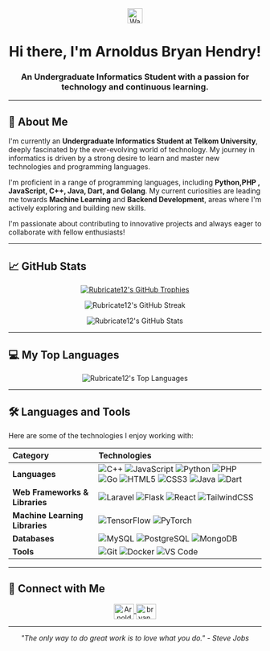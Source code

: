 <div align="center">
  <img src="https://raw.githubusercontent.com/MicaelliCode/micaellicode/master/image/waving-hand.gif" width="30px" alt="Waving hand emoji">
  <h1>Hi there, I'm Arnoldus Bryan Hendry!</h1>
</div>

<h3 align="center">An Undergraduate Informatics Student with a passion for technology and continuous learning.</h3>

---

## 🚀 About Me

I'm currently an **Undergraduate Informatics Student at Telkom University**, deeply fascinated by the ever-evolving world of technology. My journey in informatics is driven by a strong desire to learn and master new technologies and programming languages.

I'm proficient in a range of programming languages, including **Python,PHP , JavaScript, C++, Java, Dart, and Golang**. My current curiosities are leading me towards **Machine Learning** and **Backend Development**, areas where I'm actively exploring and building new skills.

I'm passionate about contributing to innovative projects and always eager to collaborate with fellow enthusiasts!

---

## 📈 GitHub Stats

<p align="center">
  <a href="https://github.com/ryo-ma/github-profile-trophy">
    <img src="https://github-profile-trophy.vercel.app/?username=Rubricate12&theme=darkhub&row=1&no-frame=true" alt="Rubricate12's GitHub Trophies" />
  </a>
</p>
<p align="center">
  <img src="https://github-readme-streak-stats.herokuapp.com/?user=Rubricate12&theme=dracula&hide_border=true" alt="Rubricate12's GitHub Streak" />
</p>
<p align="center">
  <img src="https://github-readme-stats.vercel.app/api?username=Rubricate12&show_icons=true&locale=en&theme=tokyonight&hide_border=true&include_all_commits=true" alt="Rubricate12's GitHub Stats" />
</p>

---

## 💻 My Top Languages

<p align="center">
  <img src="https://github-readme-stats.vercel.app/api/top-langs?username=Rubricate12&hide=ipynb&show_icons=true&locale=en&layout=compact&theme=tokyonight&hide_border=true" alt="Rubricate12's Top Languages" />
</p>

---

## 🛠️ Languages and Tools

Here are some of the technologies I enjoy working with:

| Category        | Technologies                                                                                                                                                                                                                                                                                                                                                                                                                                                                                                                                                                                                                                                                                                            |
| :-------------- | :---------------------------------------------------------------------------------------------------------------------------------------------------------------------------------------------------------------------------------------------------------------------------------------------------------------------------------------------------------------------------------------------------------------------------------------------------------------------------------------------------------------------------------------------------------------------------------------------------------------------------------------------------------------------------------------------------------------------- |
| **Languages** | <img alt="C++" src="https://img.shields.io/badge/C%2B%2B-00599C?style=for-the-badge&logo=c%2B%2B&logoColor=white" /> <img alt="JavaScript" src="https://img.shields.io/badge/JavaScript-F7DF1E?style=for-the-badge&logo=javascript&logoColor=black" /> <img alt="Python" src="https://img.shields.io/badge/Python-3776AB?style=for-the-badge&logo=python&logoColor=white" /> <img alt="PHP" src="https://img.shields.io/badge/PHP-777BB4?style=for-the-badge&logo=php&logoColor=white" /> <img alt="Go" src="https://img.shields.io/badge/Go-00ADD8?style=for-the-badge&logo=go&logoColor=white" /> <img alt="HTML5" src="https://img.shields.io/badge/HTML5-E34F26?style=for-the-badge&logo=html5&logoColor=white" /> <img alt="CSS3" src="https://img.shields.io/badge/CSS3-1572B6?style=for-the-badge&logo=css3&logoColor=white" /> <img alt="Java" src="https://img.shields.io/badge/Java-007396?style=for-the-badge&logo=java&logoColor=white" /> <img alt="Dart" src="https://img.shields.io/badge/Dart-0175C2?style=for-the-badge&logo=dart&logoColor=white" /> |
| **Web Frameworks & Libraries** | <img alt="Laravel" src="https://img.shields.io/badge/Laravel-FF2D20?style=for-the-badge&logo=laravel&logoColor=white" /> <img alt="Flask" src="https://img.shields.io/badge/Flask-000000?style=for-for-the-badge&logo=flask&logoColor=white" /> <img alt="React" src="https://img.shields.io/badge/React-61DAFB?style=for-the-badge&logo=react&logoColor=black" /> <img alt="TailwindCSS" src="https://img.shields.io/badge/Tailwind_CSS-38B2AC?style=for-the-badge&logo=tailwind-css&logoColor=white" /> |
| **Machine Learning Libraries** | <img alt="TensorFlow" src="https://img.shields.io/badge/TensorFlow-FF6F00?style=for-the-badge&logo=tensorflow&logoColor=white" /> <img alt="PyTorch" src="https://img.shields.io/badge/PyTorch-EE4C2C?style=for-the-badge&logo=pytorch&logoColor=white" /> |
| **Databases** | <img alt="MySQL" src="https://img.shields.io/badge/MySQL-4479A1?style=for-the-badge&logo=mysql&logoColor=white" /> <img alt="PostgreSQL" src="https://img.shields.io/badge/PostgreSQL-316192?style=for-the-badge&logo=postgresql&logoColor=white" /> <img alt="MongoDB" src="https://img.shields.io/badge/MongoDB-47A248?style=for-the-badge&logo=mongodb&logoColor=white" /> |
| **Tools** | <img alt="Git" src="https://img.shields.io/badge/Git-F05032?style=for-the-badge&logo=git&logoColor=white" /> <img alt="Docker" src="https://img.shields.io/badge/Docker-2496ED?style=for-the-badge&logo=docker&logoColor=white" /> <img alt="VS Code" src="https://img.shields.io/badge/VS%20Code-007ACC?style=for-the-badge&logo=visual%20studio%20code&logoColor=white" /> |

---

## 👋 Connect with Me

<p align="center">
  <a href="https://linkedin.com/in/arnoldus-bryan-hendry-profile" target="_blank">
    <img align="center" src="https://cdn.jsdelivr.net/npm/simple-icons@v11/icons/linkedin.svg" alt="Arnoldus Bryan Hendry LinkedIn" height="30" width="40" />
  </a>
  <a href="https://instagram.com/bryan_hendryx" target="_blank">
    <img align="center" src="https://raw.githubusercontent.com/rahuldkjain/github-profile-readme-generator/master/src/images/icons/Social/instagram.svg" alt="bryan_hendryx Instagram" height="30" width="40" />
  </a>
  </p>

---

<p align="center">
  <i>"The only way to do great work is to love what you do." - Steve Jobs</i>
</p>
